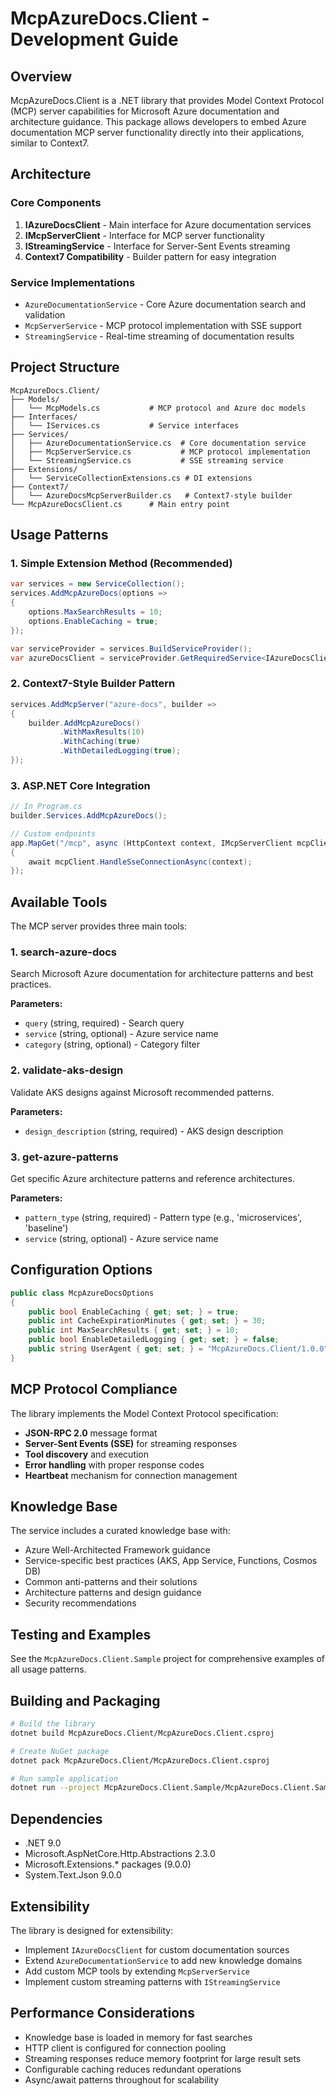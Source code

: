 # McpAzureDocs.Client - Development Guide

## Overview

McpAzureDocs.Client is a .NET library that provides Model Context Protocol (MCP) server capabilities for Microsoft Azure documentation and architecture guidance. This package allows developers to embed Azure documentation MCP server functionality directly into their applications, similar to Context7.

## Architecture

### Core Components

1. **IAzureDocsClient** - Main interface for Azure documentation services
2. **IMcpServerClient** - Interface for MCP server functionality  
3. **IStreamingService** - Interface for Server-Sent Events streaming
4. **Context7 Compatibility** - Builder pattern for easy integration

### Service Implementations

- `AzureDocumentationService` - Core Azure documentation search and validation
- `McpServerService` - MCP protocol implementation with SSE support
- `StreamingService` - Real-time streaming of documentation results

## Project Structure

```
McpAzureDocs.Client/
├── Models/
│   └── McpModels.cs           # MCP protocol and Azure doc models
├── Interfaces/
│   └── IServices.cs           # Service interfaces
├── Services/
│   ├── AzureDocumentationService.cs  # Core documentation service
│   ├── McpServerService.cs           # MCP protocol implementation
│   └── StreamingService.cs           # SSE streaming service
├── Extensions/
│   └── ServiceCollectionExtensions.cs # DI extensions
├── Context7/
│   └── AzureDocsMcpServerBuilder.cs   # Context7-style builder
└── McpAzureDocsClient.cs      # Main entry point
```

## Usage Patterns

### 1. Simple Extension Method (Recommended)

```csharp
var services = new ServiceCollection();
services.AddMcpAzureDocs(options =>
{
    options.MaxSearchResults = 10;
    options.EnableCaching = true;
});

var serviceProvider = services.BuildServiceProvider();
var azureDocsClient = serviceProvider.GetRequiredService<IAzureDocsClient>();
```

### 2. Context7-Style Builder Pattern

```csharp
services.AddMcpServer("azure-docs", builder =>
{
    builder.AddMcpAzureDocs()
           .WithMaxResults(10)
           .WithCaching(true)
           .WithDetailedLogging(true);
});
```

### 3. ASP.NET Core Integration

```csharp
// In Program.cs
builder.Services.AddMcpAzureDocs();

// Custom endpoints
app.MapGet("/mcp", async (HttpContext context, IMcpServerClient mcpClient) =>
{
    await mcpClient.HandleSseConnectionAsync(context);
});
```

## Available Tools

The MCP server provides three main tools:

### 1. search-azure-docs
Search Microsoft Azure documentation for architecture patterns and best practices.

**Parameters:**
- `query` (string, required) - Search query
- `service` (string, optional) - Azure service name  
- `category` (string, optional) - Category filter

### 2. validate-aks-design
Validate AKS designs against Microsoft recommended patterns.

**Parameters:**
- `design_description` (string, required) - AKS design description

### 3. get-azure-patterns
Get specific Azure architecture patterns and reference architectures.

**Parameters:**
- `pattern_type` (string, required) - Pattern type (e.g., 'microservices', 'baseline')
- `service` (string, optional) - Azure service name

## Configuration Options

```csharp
public class McpAzureDocsOptions
{
    public bool EnableCaching { get; set; } = true;
    public int CacheExpirationMinutes { get; set; } = 30;
    public int MaxSearchResults { get; set; } = 10;
    public bool EnableDetailedLogging { get; set; } = false;
    public string UserAgent { get; set; } = "McpAzureDocs.Client/1.0.0";
}
```

## MCP Protocol Compliance

The library implements the Model Context Protocol specification:

- **JSON-RPC 2.0** message format
- **Server-Sent Events (SSE)** for streaming responses
- **Tool discovery** and execution
- **Error handling** with proper response codes
- **Heartbeat** mechanism for connection management

## Knowledge Base

The service includes a curated knowledge base with:

- Azure Well-Architected Framework guidance
- Service-specific best practices (AKS, App Service, Functions, Cosmos DB)
- Common anti-patterns and their solutions
- Architecture patterns and design guidance
- Security recommendations

## Testing and Examples

See the `McpAzureDocs.Client.Sample` project for comprehensive examples of all usage patterns.

## Building and Packaging

```bash
# Build the library
dotnet build McpAzureDocs.Client/McpAzureDocs.Client.csproj

# Create NuGet package
dotnet pack McpAzureDocs.Client/McpAzureDocs.Client.csproj

# Run sample application
dotnet run --project McpAzureDocs.Client.Sample/McpAzureDocs.Client.Sample.csproj
```

## Dependencies

- .NET 9.0
- Microsoft.AspNetCore.Http.Abstractions 2.3.0
- Microsoft.Extensions.* packages (9.0.0)
- System.Text.Json 9.0.0

## Extensibility

The library is designed for extensibility:

- Implement `IAzureDocsClient` for custom documentation sources
- Extend `AzureDocumentationService` to add new knowledge domains
- Add custom MCP tools by extending `McpServerService`
- Implement custom streaming patterns with `IStreamingService`

## Performance Considerations

- Knowledge base is loaded in memory for fast searches
- HTTP client is configured for connection pooling
- Streaming responses reduce memory footprint for large result sets
- Configurable caching reduces redundant operations
- Async/await patterns throughout for scalability
